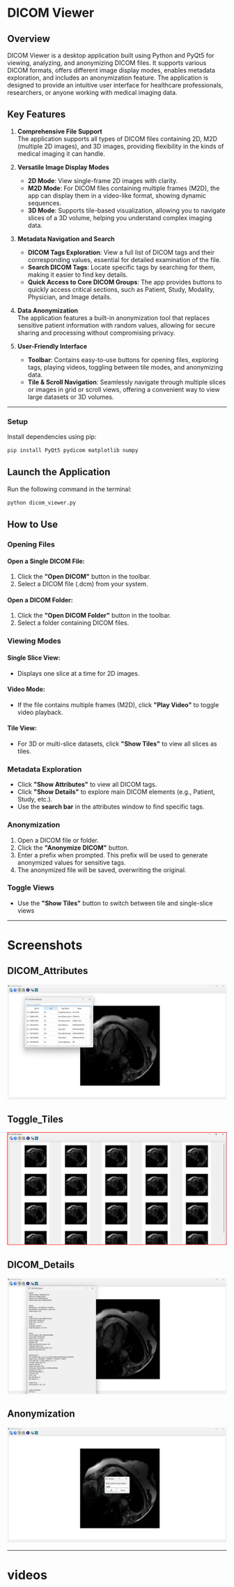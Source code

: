 # DICOM Viewer
## Overview

DICOM Viewer is a desktop application built using Python and PyQt5 for viewing, analyzing, and anonymizing DICOM files. It supports various DICOM formats, offers different image display modes, enables metadata exploration, and includes an anonymization feature. The application is designed to provide an intuitive user interface for healthcare professionals, researchers, or anyone working with medical imaging data.

## Key Features

1. **Comprehensive File Support**  
   The application supports all types of DICOM files containing 2D, M2D (multiple 2D images), and 3D images, providing flexibility in the kinds of medical imaging it can handle.

2. **Versatile Image Display Modes**  
   - **2D Mode**: View single-frame 2D images with clarity.  
   - **M2D Mode**: For DICOM files containing multiple frames (M2D), the app can display them in a video-like format, showing dynamic sequences.  
   - **3D Mode**: Supports tile-based visualization, allowing you to navigate slices of a 3D volume, helping you understand complex imaging data.

3. **Metadata Navigation and Search**  
   - **DICOM Tags Exploration**: View a full list of DICOM tags and their corresponding values, essential for detailed examination of the file.  
   - **Search DICOM Tags**: Locate specific tags by searching for them, making it easier to find key details.  
   - **Quick Access to Core DICOM Groups**: The app provides buttons to quickly access critical sections, such as Patient, Study, Modality, Physician, and Image details.

4. **Data Anonymization**  
   The application features a built-in anonymization tool that replaces sensitive patient information with random values, allowing for secure sharing and processing without compromising privacy.

5. **User-Friendly Interface**  
   - **Toolbar**: Contains easy-to-use buttons for opening files, exploring tags, playing videos, toggling between tile modes, and anonymizing data.  
   - **Tile & Scroll Navigation**: Seamlessly navigate through multiple slices or images in grid or scroll views, offering a convenient way to view large datasets or 3D volumes.

---
### Setup
Install dependencies using pip:
```bash
pip install PyQt5 pydicom matplotlib numpy
```

## Launch the Application
Run the following command in the terminal:
```bash
python dicom_viewer.py
```

## How to Use

### Opening Files
#### Open a Single DICOM File:
1. Click the **"Open DICOM"** button in the toolbar.
2. Select a DICOM file (.dcm) from your system.

#### Open a DICOM Folder:
1. Click the **"Open DICOM Folder"** button in the toolbar.
2. Select a folder containing DICOM files.

### Viewing Modes
#### Single Slice View:
- Displays one slice at a time for 2D images.

#### Video Mode:
- If the file contains multiple frames (M2D), click **"Play Video"** to toggle video playback.

#### Tile View:
- For 3D or multi-slice datasets, click **"Show Tiles"** to view all slices as tiles.

### Metadata Exploration
- Click **"Show Attributes"** to view all DICOM tags.
- Click **"Show Details"** to explore main DICOM elements (e.g., Patient, Study, etc.).
- Use the **search bar** in the attributes window to find specific tags.

### Anonymization
1. Open a DICOM file or folder.
2. Click the **"Anonymize DICOM"** button.
3. Enter a prefix when prompted. This prefix will be used to generate anonymized values for sensitive tags.
4. The anonymized file will be saved, overwriting the original.

### Toggle Views
- Use the **"Show Tiles"** button to switch between tile and single-slice views

---
# Screenshots

## DICOM_Attributes 

![DICOM_Attributes](Images/DICOM_Attributes.png)  

## Toggle_Tiles

![DICOM_Attributes](Images/Toggle_Tiles.png)  

## DICOM_Details

![DICOM_Attributes](Images/DICOM_Details.png)  

## Anonymization

![DICOM_Attributes](Images/anonymization.png)  

---
# videos




